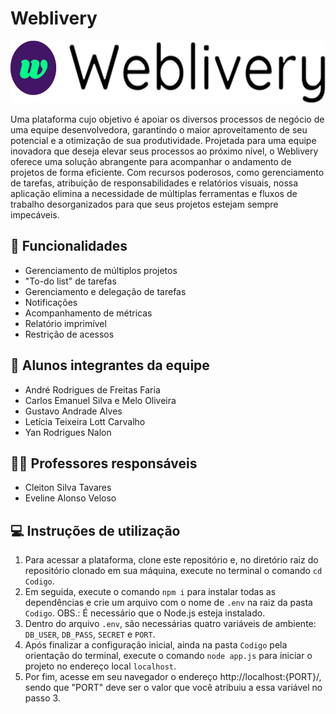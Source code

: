 # Weblivery

<p align="center">
  <a href="url"><img src="./Codigo/public/img/logo_text_black.png" height="100" alt="Weblivery Logo"></a>
</p>


Uma plataforma cujo objetivo é apoiar os diversos processos de negócio de uma equipe desenvolvedora, garantindo o maior aproveitamento de seu potencial e a otimização de sua produtividade. Projetada para uma equipe inovadora que deseja elevar seus processos ao próximo nível, o Weblivery oferece uma solução abrangente para acompanhar o andamento de projetos de forma eficiente. Com recursos poderosos, como gerenciamento de tarefas, atribuição de responsabilidades e relatórios visuais, nossa aplicação elimina a necessidade de múltiplas ferramentas e fluxos de trabalho desorganizados para que seus projetos estejam sempre impecáveis. 

## 🚀 Funcionalidades
- Gerenciamento de múltiplos projetos
- "To-do list" de tarefas
- Gerenciamento e delegação de tarefas
- Notificações
- Acompanhamento de métricas
- Relatório imprimível
- Restrição de acessos

## 👥 Alunos integrantes da equipe

* André Rodrigues de Freitas Faria
* Carlos Emanuel Silva e Melo Oliveira
* Gustavo Andrade Alves
* Letícia Teixeira Lott Carvalho
* Yan Rodrigues Nalon

## 👩‍🏫 Professores responsáveis

* Cleiton Silva Tavares
* Eveline Alonso Veloso

## 💻 Instruções de utilização

1. Para acessar a plataforma, clone este repositório e, no diretório raiz do repositório clonado em sua máquina, execute no terminal o comando `cd Codigo`.
2. Em seguida, execute o comando `npm i` para instalar todas as dependências e crie um arquivo com o nome de `.env` na raiz da pasta `Codigo`. OBS.: É necessário que o Node.js esteja instalado.
3. Dentro do arquivo `.env`, são necessárias quatro variáveis de ambiente: `DB_USER`, `DB_PASS`, `SECRET` e `PORT`.
4. Após finalizar a configuração inicial, ainda na pasta `Codigo` pela orientação do terminal, execute o comando `node app.js` para iniciar o projeto no endereço local `localhost`.
5. Por fim, acesse em seu navegador o endereço http://localhost:{PORT}/, sendo que "PORT" deve ser o valor que você atribuiu a essa variável no passo 3. 
